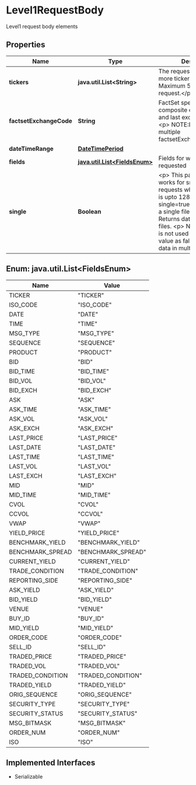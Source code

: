 

# Level1RequestBody

Level1 request body elements

## Properties

Name | Type | Description | Notes
------------ | ------------- | ------------- | -------------
**tickers** | **java.util.List&lt;String&gt;** | The requested list of one or more tickers. &lt;p&gt; NOTE: Maximum 500 tickers per request.&lt;/p&gt;.    | 
**factsetExchangeCode** | **String** | FactSet specific regional or composite exchange code and last exchange code. &lt;p&gt; NOTE:Does not support multiple factsetExchangeCodes&lt;/p&gt;.  | 
**dateTimeRange** | [**DateTimePeriod**](DateTimePeriod.md) |  | 
**fields** | [**java.util.List&lt;FieldsEnum&gt;**](#java.util.List&lt;FieldsEnum&gt;) | Fields for which data is requested  |  [optional]
**single** | **Boolean** | &lt;p&gt; This parameter only works for smaller date/time requests where the file size is upto 128MB.&lt;/P&gt; single&#x3D;true  Returns data in a single file. single&#x3D;false Returns data in multiple files. &lt;p&gt; Note: If parameter is not used it take default value as false and returns data in multiple files.&lt;/p&gt;  |  [optional]



## Enum: java.util.List&lt;FieldsEnum&gt;

Name | Value
---- | -----
TICKER | &quot;TICKER&quot;
ISO_CODE | &quot;ISO_CODE&quot;
DATE | &quot;DATE&quot;
TIME | &quot;TIME&quot;
MSG_TYPE | &quot;MSG_TYPE&quot;
SEQUENCE | &quot;SEQUENCE&quot;
PRODUCT | &quot;PRODUCT&quot;
BID | &quot;BID&quot;
BID_TIME | &quot;BID_TIME&quot;
BID_VOL | &quot;BID_VOL&quot;
BID_EXCH | &quot;BID_EXCH&quot;
ASK | &quot;ASK&quot;
ASK_TIME | &quot;ASK_TIME&quot;
ASK_VOL | &quot;ASK_VOL&quot;
ASK_EXCH | &quot;ASK_EXCH&quot;
LAST_PRICE | &quot;LAST_PRICE&quot;
LAST_DATE | &quot;LAST_DATE&quot;
LAST_TIME | &quot;LAST_TIME&quot;
LAST_VOL | &quot;LAST_VOL&quot;
LAST_EXCH | &quot;LAST_EXCH&quot;
MID | &quot;MID&quot;
MID_TIME | &quot;MID_TIME&quot;
CVOL | &quot;CVOL&quot;
CCVOL | &quot;CCVOL&quot;
VWAP | &quot;VWAP&quot;
YIELD_PRICE | &quot;YIELD_PRICE&quot;
BENCHMARK_YIELD | &quot;BENCHMARK_YIELD&quot;
BENCHMARK_SPREAD | &quot;BENCHMARK_SPREAD&quot;
CURRENT_YIELD | &quot;CURRENT_YIELD&quot;
TRADE_CONDITION | &quot;TRADE_CONDITION&quot;
REPORTING_SIDE | &quot;REPORTING_SIDE&quot;
ASK_YIELD | &quot;ASK_YIELD&quot;
BID_YIELD | &quot;BID_YIELD&quot;
VENUE | &quot;VENUE&quot;
BUY_ID | &quot;BUY_ID&quot;
MID_YIELD | &quot;MID_YIELD&quot;
ORDER_CODE | &quot;ORDER_CODE&quot;
SELL_ID | &quot;SELL_ID&quot;
TRADED_PRICE | &quot;TRADED_PRICE&quot;
TRADED_VOL | &quot;TRADED_VOL&quot;
TRADED_CONDITION | &quot;TRADED_CONDITION&quot;
TRADED_YIELD | &quot;TRADED_YIELD&quot;
ORIG_SEQUENCE | &quot;ORIG_SEQUENCE&quot;
SECURITY_TYPE | &quot;SECURITY_TYPE&quot;
SECURITY_STATUS | &quot;SECURITY_STATUS&quot;
MSG_BITMASK | &quot;MSG_BITMASK&quot;
ORDER_NUM | &quot;ORDER_NUM&quot;
ISO | &quot;ISO&quot;


## Implemented Interfaces

* Serializable


